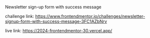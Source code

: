 Newsletter sign-up form with success message

challenge link: https://www.frontendmentor.io/challenges/newsletter-signup-form-with-success-message-3FC1AZbNrv

live link: https://2024-frontendmentor-30.vercel.app/
